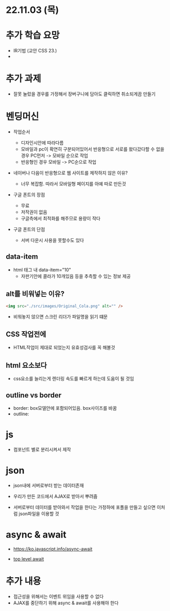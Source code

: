# 22.11.03 (목)

# 추가 학습 요망

- IR기법 (교안 CSS 23.)
-

# 추가 과제

- 잘못 눌렀을 경우를 가정해서 장버구니에 담아도 클릭하면 취소되게끔 만들기

# 벤딩머신

- 작업순서

  - 디자인시안에 따라다름
  - 모바일과 pc이 확연히 구분되어있어서 반응형으로 서로를 왔다갔다할 수 없을 경우 PC먼저 -> 모바일 순으로 작업
  - 반응형인 경우 모바일 -> PC순으로 작업

- 네이버나 다음이 반응형으로 웹 사이트를 제작하지 않은 이유?

  - 너무 복잡함. 따라서 모바일형 페이지를 아예 따로 만든것

- 구글 폰트의 장점

  - 무료
  - 저작권이 없음
  - 구글측에서 최적화를 해주므로 용량이 작다

- 구글 폰트의 단점
  - 서버 다운시 사용을 못할수도 있다

## data-item

- html 태그 내 data-item="10"
  - 자판기안에 콜라가 10개있음 등을 추측할 수 있는 정보 제공

## alt를 비워넣는 이유?

```html
<img src="./src/images/Original_Cola.png" alt="" />
```

- 비워놓지 않으면 스크린 리더가 파일명을 읽기 떄문

## CSS 작업전에

- HTML작업이 제대로 되었는지 유효성검사를 꼭 해볼것

## html 요소보다

- css요소를 늘리는게 렌더링 속도를 빠르게 하는데 도움이 될 것임

## outline vs border

- border: box모델안에 포함되어있음. box사이즈를 바꿈
- outline:

# js

- 컴포넌트 별로 분리시켜서 제작

# json

- json내에 서버로부터 받는 데이터존재
- 우리가 만든 코드에서 AJAX로 받아서 뿌려줌

- 서버로부터 데이터를 받아와서 작업을 한다는 가정하에 포폴을 만들고 싶으면 이처럼 json파일을 이용할 것

# async & await

- https://ko.javascript.info/async-await

- [top level await](https://v8.dev/features/top-level-await)

# 추가 내용

- 접근성을 위해서는 이벤트 위임을 사용할 수 없다
- AJAX를 중단하기 위해 async & await를 사용해야 한다
